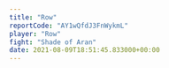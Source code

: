 ```yaml
---
title: "Row"
reportCode: "AY1wQfdJ3FnWykmL"
player: "Row"
fight: "Shade of Aran"
date: 2021-08-09T18:51:45.833000+00:00
---
```

